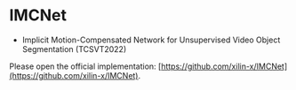# IMCNet
- Implicit Motion-Compensated Network for Unsupervised Video Object Segmentation (TCSVT2022)

Please open the official implementation: [https://github.com/xilin-x/IMCNet](https://github.com/xilin-x/IMCNet).
